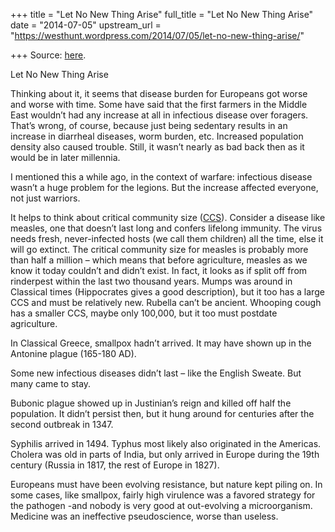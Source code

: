 +++
title = "Let No New Thing Arise"
full_title = "Let No New Thing Arise"
date = "2014-07-05"
upstream_url = "https://westhunt.wordpress.com/2014/07/05/let-no-new-thing-arise/"

+++
Source: [here](https://westhunt.wordpress.com/2014/07/05/let-no-new-thing-arise/).

Let No New Thing Arise

Thinking about it, it seems that disease burden for Europeans got worse
and worse with time. Some have said that the first farmers in the
Middle East wouldn’t had any increase at all in infectious disease over
foragers.  That’s wrong, of course, because just being sedentary
results in an increase in diarrheal diseases, worm burden, etc.
Increased population density also caused trouble. Still, it wasn’t
nearly as bad back then as it would be in later millennia.

I mentioned this a while ago, in the context of warfare: infectious
disease wasn’t a huge problem for the legions. But the increase
affected everyone, not just warriors.

It helps to think about critical community size
([CCS](http://en.wikipedia.org/wiki/Critical_community_size)). Consider
a disease like measles, one that doesn’t last long and confers lifelong
immunity. The virus needs fresh, never-infected hosts (we call them
children) all the time, else it will go extinct.  The critical
community size for measles is probably more than half a million – which
means that before agriculture, measles as we know it today couldn’t and
didn’t exist. In fact, it looks as if split off from rinderpest within
the last two thousand years. Mumps was around in Classical times
(Hippocrates gives a good description), but it too has a large CCS and
must be relatively new. Rubella can’t be ancient. Whooping cough has a
smaller CCS, maybe only 100,000, but it too must postdate agriculture.

In Classical Greece, smallpox hadn’t arrived. It may have shown up in
the Antonine plague (165-180 AD).

Some new infectious diseases didn’t last – like the English Sweate. But
many came to stay.

Bubonic plague showed up in Justinian’s reign and killed off half the
population. It didn’t persist then, but it hung around for centuries
after the second outbreak in 1347.

Syphilis arrived in 1494. Typhus most likely also originated in the
Americas. Cholera was old in parts of India, but only arrived in Europe
during the 19th century (Russia in 1817, the rest of Europe in 1827).

Europeans must have been evolving resistance, but nature kept piling on.
In some cases, like smallpox, fairly high virulence was a favored
strategy for the pathogen -and nobody is very good at out-evolving a
microorganism. Medicine was an ineffective pseudoscience, worse than
useless.











